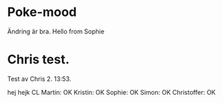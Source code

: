 # Poke-mood
Ändring är bra. 
Hello from Sophie
# Chris test. 
Test av Chris 2. 13:53. 

hej hejk CL 
Martin: OK
Kristin: OK
Sophie: OK
Simon: OK
Christoffer: OK 